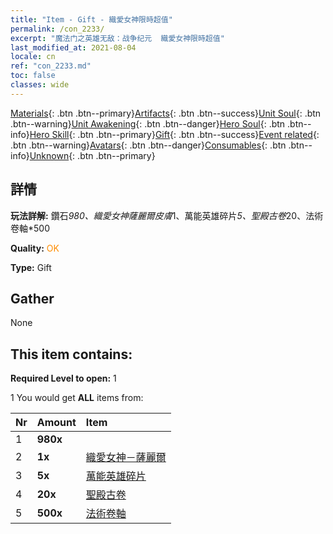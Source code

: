 ```yaml
---
title: "Item - Gift - 織愛女神限時超值"
permalink: /con_2233/
excerpt: "魔法门之英雄无敌：战争纪元  織愛女神限時超值"
last_modified_at: 2021-08-04
locale: cn
ref: "con_2233.md"
toc: false
classes: wide
---
```

 [Materials](/ItemsCN/){: .btn .btn--primary}[Artifacts](/ItemsCN/Artifacts/){: .btn .btn--success}[Unit Soul](/ItemsCN/UnitSoul/){: .btn .btn--warning}[Unit Awakening](/ItemsCN/UnitAwakening/){: .btn .btn--danger}[Hero Soul](/ItemsCN/HeroSoul/){: .btn .btn--info}[Hero Skill](/ItemsCN/HeroSkill/){: .btn .btn--primary}[Gift](/ItemsCN/Gift/){: .btn .btn--success}[Event related](/ItemsCN/Events/){: .btn .btn--warning}[Avatars](/ItemsCN/Avatars/){: .btn .btn--danger}[Consumables](/ItemsCN/Consumables/){: .btn .btn--info}[Unknown](/ItemsCN/Unknown/){: .btn .btn--primary}

## 詳情
 **玩法詳解:** 鑽石*980、織愛女神薩麗爾皮膚*1、萬能英雄碎片*5、聖殿古卷*20、法術卷軸*500

 **Quality:** <span style="color: #FF8C00">OK</span>

 **Type:** Gift

## Gather

  None

## This item contains:

 **Required Level to open:** 1

 1 You would get **ALL** items  from:

  | Nr | Amount |     Item    |
  |:---|:-------|:------------|
  | 1 |  **980x** | <i class="fas fa-gem"/> |  | 
  | 2 |  **1x** | [織愛女神－薩麗爾](/cn/Items/con_1061/) |  | 
  | 3 |  **5x** | [萬能英雄碎片](/cn/Items/her_358/) |  | 
  | 4 |  **20x** | [聖殿古卷](/cn/Items/con_697/) |  | 
  | 5 |  **500x** | [法術卷軸](/cn/Items/con_694/) |  | 
